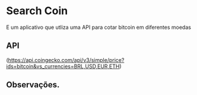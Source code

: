 # Search Coin

E um aplicativo que utliza uma API para cotar bitcoin em diferentes moedas

## API

(https://api.coingecko.com/api/v3/simple/price?ids=bitcoin&vs_currencies=BRL,USD,EUR,ETH)

## Observações.

